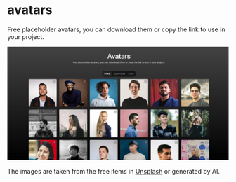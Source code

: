 # avatars

Free placeholder avatars, you can download them or copy the link to use in your project.

![cover](images/cover.webp)

The images are taken from the free items in [Unsplash](https://unsplash.com) or generated by AI.
